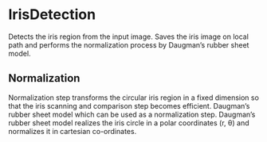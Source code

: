 # IrisDetection

Detects the iris region from the input image. Saves the iris image on local path and performs the normalization process by Daugman’s rubber sheet model.

## Normalization
Normalization step transforms the circular iris region in a fixed dimension so that the iris scanning and comparison step becomes efficient. Daugman’s rubber sheet model which can be used as a normalization step. Daugman’s rubber sheet model realizes the iris circle in a polar coordinates (r, θ) and normalizes it in cartesian co-ordinates.
